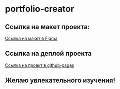# portfolio-creator

## Ссылка на макет проекта:

[Ссылка на макет в Figma](https://www.figma.com/file/vrySGGtWFdrB3U6Fh0uYC4/Портфолио?type=design&node-id=1-445&t=POLc8IA0dQ1njApe-0)

## Ссылка на деплой проекта

[Ссылка на проект в github-pages](https://argayash1.github.io/portfolio-creator/)

## Желаю увлекательного изучения!

